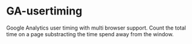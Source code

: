 # GA-usertiming
Google Analytics user timing with multi browser support. Count the total time on a page substracting the time spend away from the window.  
